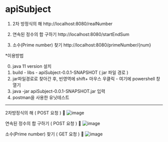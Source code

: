 # apiSubject

1. 2차 방정식의 해 http://localhost:8080/realNumber

2. 연속된 정수의 합 구하기 http://localhost:8080/startEndSum

3. 소수(Prime number) 찾기 http://localhost:8080/primeNumber/{num}

\*이용방법

0. java 11 version 설치
1. build - libs - apiSubject-0.0.1-SNAPSHOT ( jar 파일 경로 )
2. jar파일경로로 찾아간 후, 빈영역에 shift+ 마우스 우클릭 - 여기에 powershell 창열기
3. java -jar apiSubject-0.0.1-SNAPSHOT.jar 입력
4. postman을 사용한 유닛테스트

---

2차방정식의 해 ( POST 요청 ) 🔽
![image](https://user-images.githubusercontent.com/77267916/195974753-a8923c81-d657-4e1f-95ad-01949a10456e.png)

연속된 정수의 합 구하기 ( POST 요청 ) 🔽
![image](https://user-images.githubusercontent.com/77267916/195974819-00caa24c-57b5-4ae0-ba11-9bf535a97caa.png)

소수(Prime number) 찾기 ( GET 요청 ) 🔽
![image](https://user-images.githubusercontent.com/77267916/195974858-6ffb88d1-11f4-4df3-961a-b4539f429b9a.png)
